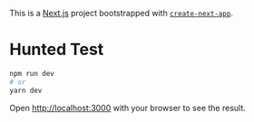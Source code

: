 This is a [Next.js](https://nextjs.org/) project bootstrapped with [`create-next-app`](https://github.com/zeit/next.js/tree/canary/packages/create-next-app).

# Hunted Test

```bash
npm run dev
# or
yarn dev
```

Open [http://localhost:3000](http://localhost:3000) with your browser to see the result.
